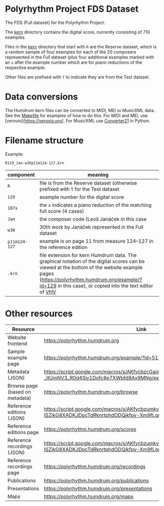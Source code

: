 

Polyrhythm Project FDS Dataset
=================================

The FDS (Full dataset) for the Polyrhythm Project.

The [kern](https://github.com/polyrhythm-project/fds-scores/tree/main/kern)
directory contains the digital score, currently consisting of 710 examples.

Files in the
[kern](https://github.com/polyrhythm-project/fds-scores/tree/main/kern)
directory that start with `R` are the Reserve dataset, which is a
random sample of four examples for each of the 20 composers represented
in the Full dataset (plus four additional examples marked with an
`x` after the example number which are for piano reductions of the
respective example.

Other files are prefixed with `T` to indicate they are from the Test dataset.

Data conversions
================

The Humdrum kern files can be converted to MIDI, MEI or MusicXML data.  See
the [Makefile](https://github.com/polyrhythm-project/fds-scores/blob/main/Makefile)
for examples of how to do this.  For MIDI and MEI, use [verovio](https://verovio.org].
For MusicXML use [Converter21](https://github.com/gregchapman-dev/converter21) in Python.


Filename structure
==================

Example:

`R129_Jan-w30p11m124-127.krn`

| component | meaning |
| --- | --- |
| `R`  | file is from the Reserve dataset (otherwise prefixed with `T` for the Test dataset |
| `129` | example number for the digital score |
| `187x` | the `x` indicates a piano reduction of the matching full score (4 cases) |
| `Jan` | the composer code (Leoš Janáček in this case |
| `w30` | 30th work by Janáček represented in the Full dataset |
| `p11m124-127` | example is on page 11 from measure 124–127 in the reference edition |
| `.krn` | file extension for kern Humdrum data.  The graphical notation of the digital scores can be viewed at the bottom of the website example pages (https://polyrhythm.humdrum.org/example/?id=129 in this case), or copied into the text editor of [VHV](https://verovio.humdrum.org?file=https://github.com/polyrhythm-project/fds-scores/blob/main/kern/R129_Jan-w30p11m124-127.krn) |




Other resources
==================

| Resource | Link |
| --- | --- |
|  Website frontend | https://polyrhythm.humdrum.org |
|  Sample example page | https://polyrhythm.humdrum.org/example/?id=517 |
|  Metadata (JSON)  | https://script.google.com/macros/s/AKfycbzcGajdIOFmC0ZpVXNgSfNdPFubSAYeo-_ltUmNV3_R0d4Siy1Dofc8e7XWbfd8Ax9MNg/exec |
| Browse page (based on metadata) | https://polyrhythm.humdrum.org/browse |
| Reference editions (JSON) |  https://script.google.com/macros/s/AKfycbzumkvS65CsktdjD7s8JGPxc_e-ISZjkG8XADKJDpcTdRknrtphdODQjkfpy-Xm9fLgmA/exec |
| Reference editions page | https://polyrhythm.humdrum.org/scores |
| Reference recordings (JSON) | https://script.google.com/macros/s/AKfycbzumkvS65CsktdjD7s8JGPxc_e-ISZjkG8XADKJDpcTdRknrtphdODQjkfpy-Xm9fLgmA/exec|
| Reference recordings page | https://polyrhythm.humdrum.org/recordings |
| Publications | https://polyrhythm.humdrum.org/publications |
| Presentations | https://polyrhythm.humdrum.org/presentations |
| Maps | https://polyrhythm.humdrum.org/maps |


